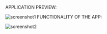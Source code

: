 APPLICATION PREVIEW:


![screenshot1](https://github.com/user-attachments/assets/2fdbcaf9-032f-42ca-bad4-b8286e3faa1c)
FUNCTIONALITY OF THE APP:


![screenshot2](https://github.com/user-attachments/assets/ab918766-50ed-4e0f-a0eb-11c12370a256)
